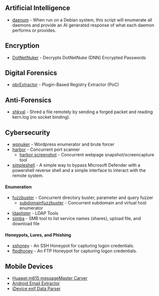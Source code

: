 ## Artificial Intelligence  
+ [daenum](https://github.com/ultros/daenum) - When run on a Debian system, this script will enumerate all daemons and provide an AI generated response of what each daemon performs or provides.  

## Encryption  
+ [DotNetNuker](https://github.com/ultros/dotnetnuker) - Decrypts DotNetNuke (DNN) Encrypted Passwords

## Digital Forensics
+ [pbrExtractor](https://github.com/ultros/pbre) - Plugin-Based Registry Extractor (PoC)

## Anti-Forensics
+ [shkval](https://github.com/ultros/shkval) - Shred a file remotely by sending a forged packet and reading kern.log (no socket binding).

## Cybersecurity
+ [wpnuker](https://github.com/ultros/wpnuker) - Wordpress enumerator and brute forcer 
+ [harbor](https://github.com/ultros/harbor) - Concurrent port scanner
  + [harbor screenshot](https://github.com/ultros/harbor_screenshot) - Concurrent webpage snapshot/screencapture tool
+ [simpleshell](https://github.com/ultros/simpleshell) - A simple way to bypass Microsoft Defender with a powershell reverse shell and a simple interface to interact with the remote system. 

#### Enumeration
+ [fuzzbuster](https://github.com/ultros/fuzzbuster) - Concurrent directory buster, parameter and query fuzzer
  + [subdomainfuzzbuster](https://github.com/ultros/fuzzbuster/blob/master/subdomainfuzzbuster.py) - Concurrent subdomain and virtual host enumerator
+ [ldaplister](https://github.com/ultros/ldaplister) - LDAP Tools
+ [simba](https://github.com/ultros/simba) - SMB tool to list service names (shares), upload file, and download file

#### Honeypots, Lures, and Phishing
+ [sshoney](https://github.com/ultros/sshoney) - An SSH Honeypot for capturing logon credentials.
+ [ftpdhoney](https://github.com/ultros/honeyftpd) - An FTP Honeypot for capturing logon credentials.

## Mobile Devices
+ [Huawei m615 messageMaster Carver](https://github.com/ultros/Huawei-m615-messageMaster-Carver)
+ [Android Email Extractor](https://github.com/ultros/extract-android-gmail)
+ [iDevice exif Data Parser](https://github.com/ultros/iDevice-EXIF-Data-Parser)
